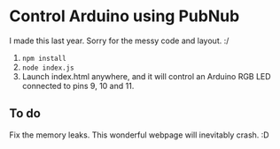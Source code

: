 # Control Arduino using PubNub

I made this last year. Sorry for the messy code and layout. :/

1. `npm install`
2. `node index.js`
3. Launch index.html anywhere, and it will control an Arduino RGB LED connected to pins 9, 10 and 11.

## To do

Fix the memory leaks. This wonderful webpage will inevitably crash. :D